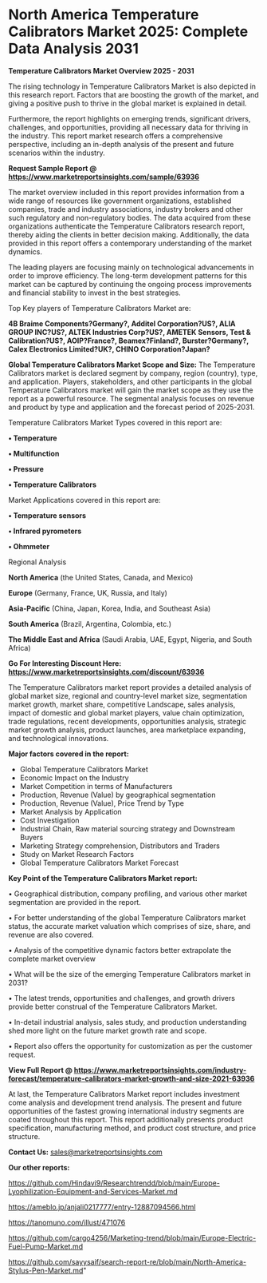 # North America Temperature Calibrators Market 2025: Complete Data Analysis 2031

<Strong> Temperature Calibrators Market Overview 2025 - 2031</strong>

The rising technology in Temperature Calibrators Market is also depicted in this research report. Factors that are boosting the growth of the market, and giving a positive push to thrive in the global market is explained in detail.

Furthermore, the report highlights on emerging trends, significant drivers, challenges, and opportunities, providing all necessary data for thriving in the industry. This report market research offers a comprehensive perspective, including an in-depth analysis of the present and future scenarios within the industry.

<strong>Request Sample Report @ <a href=https://www.marketreportsinsights.com/sample/63936>https://www.marketreportsinsights.com/sample/63936</a></strong>

The market overview included in this report provides information from a wide range of resources like government organizations, established companies, trade and industry associations, industry brokers and other such regulatory and non-regulatory bodies. The data acquired from these organizations authenticate the Temperature Calibrators research report, thereby aiding the clients in better decision making. Additionally, the data provided in this report offers a contemporary understanding of the market dynamics.

The leading players are focusing mainly on technological advancements in order to improve efficiency. The long-term development patterns for this market can be captured by continuing the ongoing process improvements and financial stability to invest in the best strategies.

Top Key players of Temperature Calibrators Market are:

<strong>4B Braime Components?Germany?, Additel Corporation?US?, ALIA GROUP INC?US?, ALTEK Industries Corp?US?, AMETEK Sensors, Test & Calibration?US?, AOIP?France?, Beamex?Finland?, Burster?Germany?, Calex Electronics Limited?UK?, CHINO Corporation?Japan?</strong>

<strong><b>Global Temperature Calibrators Market Scope and Size:</b></strong>
The Temperature Calibrators market is declared segment by company, region (country), type, and application. Players, stakeholders, and other participants in the global Temperature Calibrators market will gain the market scope as they use the report as a powerful resource. The segmental analysis focuses on revenue and product by type and application and the forecast period of 2025-2031.

Temperature Calibrators Market Types covered in this report are:

<strong>• Temperature

• Multifunction

• Pressure

• Temperature Calibrators</strong>

Market Applications covered in this report are:

<strong>• Temperature sensors

• Infrared pyrometers

• Ohmmeter</strong> 

Regional Analysis

<strong>North America</strong> (the United States, Canada, and Mexico)

<strong>Europe</strong> (Germany, France, UK, Russia, and Italy)

<strong>Asia-Pacific</strong> (China, Japan, Korea, India, and Southeast Asia)

<strong>South America</strong> (Brazil, Argentina, Colombia, etc.)

<strong>The Middle East and Africa</strong> (Saudi Arabia, UAE, Egypt, Nigeria, and South Africa)

<strong>Go For Interesting Discount Here: <a href=https://www.marketreportsinsights.com/discount/63936>https://www.marketreportsinsights.com/discount/63936</a></strong>

The Temperature Calibrators market report provides a detailed analysis of global market size, regional and country-level market size, segmentation market growth, market share, competitive Landscape, sales analysis, impact of domestic and global market players, value chain optimization, trade regulations, recent developments, opportunities analysis, strategic market growth analysis, product launches, area marketplace expanding, and technological innovations.

<strong><b>Major factors covered in the report:</b></strong>
<ul>
  <li>Global Temperature Calibrators Market </li>
  <li>Economic Impact on the Industry</li>
  <li>Market Competition in terms of Manufacturers</li>
  <li>Production, Revenue (Value) by geographical segmentation</li>
  <li>Production, Revenue (Value), Price Trend by Type</li>
  <li>Market Analysis by Application</li>
  <li>Cost Investigation</li>
  <li>Industrial Chain, Raw material sourcing strategy and Downstream Buyers</li>
  <li>Marketing Strategy comprehension, Distributors and Traders</li>
  <li>Study on Market Research Factors</li>
  <li>Global Temperature Calibrators Market Forecast</li>
</ul>

<strong><b>Key Point of the Temperature Calibrators Market report:</b></strong>

• Geographical distribution, company profiling, and various other market segmentation are provided in the report.

• For better understanding of the global Temperature Calibrators market status, the accurate market valuation which comprises of size, share, and revenue are also covered.

• Analysis of the competitive dynamic factors better extrapolate the complete market overview

• What will be the size of the emerging Temperature Calibrators market in 2031?

• The latest trends, opportunities and challenges, and growth drivers provide better construal of the Temperature Calibrators Market.

• In-detail industrial analysis, sales study, and production understanding shed more light on the future market growth rate and scope.

• Report also offers the opportunity for customization as per the customer request.

<strong><b>View Full Report @ <a href=https://www.marketreportsinsights.com/industry-forecast/temperature-calibrators-market-growth-and-size-2021-63936>https://www.marketreportsinsights.com/industry-forecast/temperature-calibrators-market-growth-and-size-2021-63936</a></b></strong>


At last, the Temperature Calibrators Market report includes investment come analysis and development trend analysis. The present and future opportunities of the fastest growing international industry segments are coated throughout this report. This report additionally presents product specification, manufacturing method, and product cost structure, and price structure.

<strong>Contact Us:</strong>
sales@marketreportsinsights.com

<strong>Our other reports:</strong>

<a href=https://github.com/Hindavi9/Researchtrendd/blob/main/Europe-Lyophilization-Equipment-and-Services-Market.md>https://github.com/Hindavi9/Researchtrendd/blob/main/Europe-Lyophilization-Equipment-and-Services-Market.md</a>

<a href=https://ameblo.jp/anjali0217777/entry-12887094566.html>https://ameblo.jp/anjali0217777/entry-12887094566.html</a>

<a href=https://tanomuno.com/illust/471076>https://tanomuno.com/illust/471076</a>

<a href=https://github.com/cargo4256/Marketing-trend/blob/main/Europe-Electric-Fuel-Pump-Market.md>https://github.com/cargo4256/Marketing-trend/blob/main/Europe-Electric-Fuel-Pump-Market.md</a>

<a href=https://github.com/sayysaif/search-report-re/blob/main/North-America-Stylus-Pen-Market.md>https://github.com/sayysaif/search-report-re/blob/main/North-America-Stylus-Pen-Market.md</a>"
